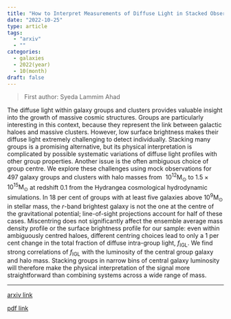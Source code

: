 ```yaml
---
title: "How to Interpret Measurements of Diffuse Light in Stacked Observations of Groups and Clusters of Galaxies"
date: "2022-10-25"
type: article
tags:
  - "arxiv"
  - ""
categories:
  - galaxies
  - 2022(year)
  - 10(month)
draft: false
---
```


> First author: Syeda Lammim Ahad

 The diffuse light within galaxy groups and clusters provides valuable insight
into the growth of massive cosmic structures. Groups are particularly
interesting in this context, because they represent the link between galactic
haloes and massive clusters. However, low surface brightness makes their
diffuse light extremely challenging to detect individually. Stacking many
groups is a promising alternative, but its physical interpretation is
complicated by possible systematic variations of diffuse light profiles with
other group properties. Another issue is the often ambiguous choice of group
centre. We explore these challenges using mock observations for 497 galaxy
groups and clusters with halo masses from $~ 10^{12} \textrm{M}_{\odot}$ to
$1.5 \times 10^{15}\textrm{M}_{\odot}$ at redshift $0.1$ from the Hydrangea
cosmological hydrodynamic simulations. In 18 per cent of groups with at least
five galaxies above $10^{9} \textrm{M}_{\odot}$ in stellar mass, the $r$-band
brightest galaxy is not the one at the centre of the gravitational potential;
line-of-sight projections account for half of these cases. Miscentring does not
significantly affect the ensemble average mass density profile or the surface
brightness profile for our sample: even within ambiguously centred haloes,
different centring choices lead to only a 1 per cent change in the total
fraction of diffuse intra-group light, $f_{\textrm{IGL}}$. We find strong
correlations of $f_{\textrm{IGL}}$ with the luminosity of the central group
galaxy and halo mass. Stacking groups in narrow bins of central galaxy
luminosity will therefore make the physical interpretation of the signal more
straightforward than combining systems across a wide range of mass.

---
[arxiv link](http://arxiv.org/abs/2210.14249v1)

[pdf link](http://arxiv.org/pdf/2210.14249v1)